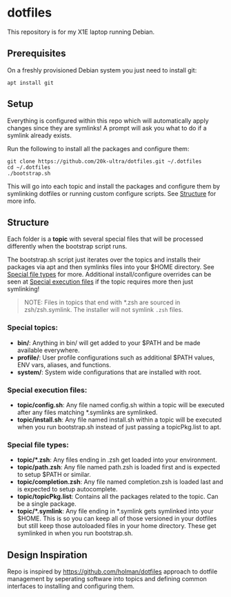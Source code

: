 # dotfiles

This repository is for my X1E laptop running Debian. 

## Prerequisites

On a freshly provisioned Debian system you just need to install git:

```
apt install git
```

## Setup

Everything is configured within this repo which will automatically apply changes since they are symlinks! A prompt will ask you what to do if a symlink already exists.

Run the following to install all the packages and configure them:
 
```
git clone https://github.com/20k-ultra/dotfiles.git ~/.dotfiles
cd ~/.dotfiles
./bootstrap.sh
```

This will go into each topic and install the packages and configure them by symlinking dotfiles or running custom configure scripts. See [Structure](#structure) for more info. 

## Structure

Each folder is a **topic** with several special files that will be processed differently when the bootstrap script runs.

The bootstrap.sh script just iterates over the topics and installs their packages via apt and then symlinks files into your $HOME directory. See [Special file types](#special-file-types) for more. Additional install/configure overrides can be seen at [Special execution files](#special-execution-files) if the topic requires more then just symlinking!

> NOTE: Files in topics that end with *.zsh are sourced in zsh/zsh.symlink. The installer will not symlink `.zsh` files.

### Special topics:

 - **bin/**: Anything in bin/ will get added to your $PATH and be made available everywhere.
 - **profile/**: User profile configurations such as additional $PATH values, ENV vars, aliases, and functions.
 - **system/**: System wide configurations that are installed with root. 

### Special execution files:

 - **topic/config.sh**: Any file named config.sh within a topic will be executed after any files matching *.symlinks are symlinked.
 - **topic/install.sh**: Any file named install.sh within a topic will be executed when you run bootstrap.sh instead of just passing a topicPkg.list to apt.
 
### Special file types:

 - **topic/*.zsh**: Any files ending in .zsh get loaded into your environment.
 - **topic/path.zsh**: Any file named path.zsh is loaded first and is expected to setup $PATH or similar.
 - **topic/completion.zsh**: Any file named completion.zsh is loaded last and is expected to setup autocomplete.
 - **topic/topicPkg.list**: Contains all the packages related to the topic. Can be a single package.
 - **topic/*.symlink**: Any file ending in *.symlink gets symlinked into your $HOME. This is so you can keep all of those versioned in your dotfiles but still keep those autoloaded files in your home directory. These get symlinked in when you run bootstrap.sh.

## Design Inspiration

Repo is inspired by https://github.com/holman/dotfiles approach to dotfile management by seperating software into topics and defining common interfaces to installing and configuring them. 
